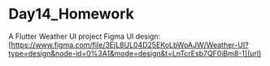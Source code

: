 # Day14_Homework

A Flutter Weather UI project
Figma UI design: [https://www.figma.com/file/3EjL8UL04D25EKoLbWoAJW/Weather-UI?type=design&node-id=0%3A1&mode=design&t=LnTcrEsb7QF0iBm8-1](url)
